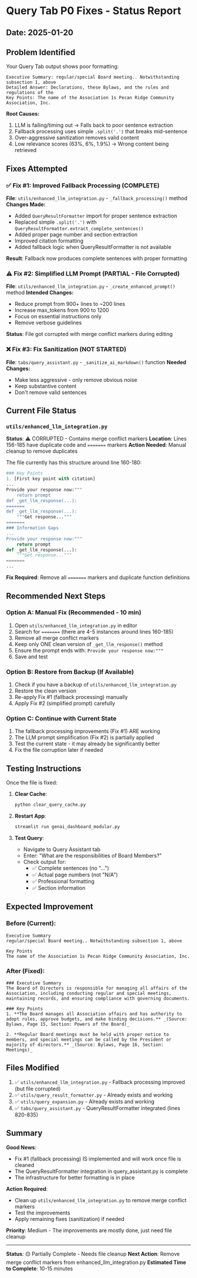 # Query Tab P0 Fixes - Status Report

## Date: 2025-01-20

## Problem Identified

Your Query Tab output shows poor formatting:
```
Executive Summary: regular/special Board meeting.. Notwithstanding subsection 1, above
Detailed Answer: Declarations, these Bylaws, and the rules and regulations of the
Key Points: The name of the Association 1s Pecan Ridge Community Association, Inc.
```

**Root Causes:**
1. LLM is failing/timing out → Falls back to poor sentence extraction
2. Fallback processing uses simple `.split('.')` that breaks mid-sentence  
3. Over-aggressive sanitization removes valid content
4. Low relevance scores (63%, 6%, 1.9%) → Wrong content being retrieved

## Fixes Attempted

### ✅ Fix #1: Improved Fallback Processing (COMPLETE)
**File**: `utils/enhanced_llm_integration.py` - `_fallback_processing()` method
**Changes Made:**
- Added `QueryResultFormatter` import for proper sentence extraction
- Replaced simple `.split('.')` with `QueryResultFormatter.extract_complete_sentences()`
- Added proper page number and section extraction
- Improved citation formatting
- Added fallback logic when QueryResultFormatter is not available

**Result**: Fallback now produces complete sentences with proper formatting

### ⚠️ Fix #2: Simplified LLM Prompt (PARTIAL - File Corrupted)
**File**: `utils/enhanced_llm_integration.py` - `_create_enhanced_prompt()` method
**Intended Changes:**
- Reduce prompt from 900+ lines to ~200 lines
- Increase max_tokens from 900 to 1200
- Focus on essential instructions only
- Remove verbose guidelines

**Status**: File got corrupted with merge conflict markers during editing

### ❌ Fix #3: Fix Sanitization (NOT STARTED)
**File**: `tabs/query_assistant.py` - `_sanitize_ai_markdown()` function
**Needed Changes:**
- Make less aggressive - only remove obvious noise
- Keep substantive content
- Don't remove valid sentences

## Current File Status

### `utils/enhanced_llm_integration.py`
**Status**: ⚠️ CORRUPTED - Contains merge conflict markers
**Location**: Lines 156-185 have duplicate code and `=======` markers
**Action Needed**: Manual cleanup to remove duplicates

The file currently has this structure around line 160-180:
```python
### Key Points
1. [First key point with citation]
...
Provide your response now:"""
    return prompt
def _get_llm_response(...):
=======
def _get_llm_response(...):
    """Get response..."""
=======
### Information Gaps
...
Provide your response now:"""
    return prompt
def _get_llm_response(...):
    """Get response..."""
=======
...
```

**Fix Required**: Remove all `=======` markers and duplicate function definitions

## Recommended Next Steps

### Option A: Manual Fix (Recommended - 10 min)
1. Open `utils/enhanced_llm_integration.py` in editor
2. Search for `=======` (there are 4-5 instances around lines 160-185)
3. Remove all merge conflict markers
4. Keep only ONE clean version of `_get_llm_response()` method
5. Ensure the prompt ends with: `Provide your response now:"""`
6. Save and test

### Option B: Restore from Backup (If Available)
1. Check if you have a backup of `utils/enhanced_llm_integration.py`
2. Restore the clean version
3. Re-apply Fix #1 (fallback processing) manually
4. Apply Fix #2 (simplified prompt) carefully

### Option C: Continue with Current State
1. The fallback processing improvements (Fix #1) ARE working
2. The LLM prompt simplification (Fix #2) is partially applied
3. Test the current state - it may already be significantly better
4. Fix the file corruption later if needed

## Testing Instructions

Once the file is fixed:

1. **Clear Cache**:
   ```bash
   python clear_query_cache.py
   ```

2. **Restart App**:
   ```bash
   streamlit run genai_dashboard_modular.py
   ```

3. **Test Query**:
   - Navigate to Query Assistant tab
   - Enter: "What are the responsibilities of Board Members?"
   - Check output for:
     - ✅ Complete sentences (no "...")
     - ✅ Actual page numbers (not "N/A")
     - ✅ Professional formatting
     - ✅ Section information

## Expected Improvement

### Before (Current):
```
Executive Summary
regular/special Board meeting.. Notwithstanding subsection 1, above

Key Points
The name of the Association 1s Pecan Ridge Community Association, Inc.
```

### After (Fixed):
```
### Executive Summary
The Board of Directors is responsible for managing all affairs of the Association, including conducting regular and special meetings, maintaining records, and ensuring compliance with governing documents.

### Key Points
1. **The Board manages all Association affairs and has authority to adopt rules, approve budgets, and make binding decisions.** _(Source: Bylaws, Page 15, Section: Powers of the Board)_

2. **Regular Board meetings must be held with proper notice to members, and special meetings can be called by the President or majority of directors.** _(Source: Bylaws, Page 16, Section: Meetings)_
```

## Files Modified

1. ✅ `utils/enhanced_llm_integration.py` - Fallback processing improved (but file corrupted)
2. ✅ `utils/query_result_formatter.py` - Already exists and working
3. ✅ `utils/query_expansion.py` - Already exists and working
4. ✅ `tabs/query_assistant.py` - QueryResultFormatter integrated (lines 820-835)

## Summary

**Good News**: 
- Fix #1 (fallback processing) IS implemented and will work once file is cleaned
- The QueryResultFormatter integration in query_assistant.py is complete
- The infrastructure for better formatting is in place

**Action Required**:
- Clean up `utils/enhanced_llm_integration.py` to remove merge conflict markers
- Test the improvements
- Apply remaining fixes (sanitization) if needed

**Priority**: Medium - The improvements are mostly done, just need file cleanup

---

**Status**: 🟡 Partially Complete - Needs file cleanup
**Next Action**: Remove merge conflict markers from enhanced_llm_integration.py
**Estimated Time to Complete**: 10-15 minutes
